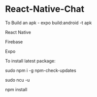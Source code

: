 # React-Native-Chat

To Build an apk - expo build:android -t apk

React Native

Firebase

Expo

To install latest package:

sudo npm i -g npm-check-updates

sudo ncu -u

npm install
